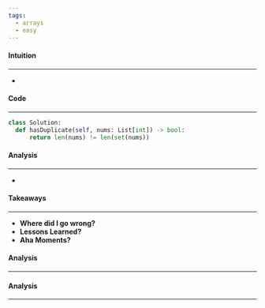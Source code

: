 ```yaml
---
tags:
  - arrays
  - easy
---
```



#### Intuition
---
- 

#### Code
---

```python
class Solution:
  def hasDuplicate(self, nums: List[int]) -> bool:
      return len(nums) != len(set(nums))
```

#### Analysis
---
- 

#### Takeaways
---
- **Where did I go wrong?**
- **Lessons Learned?**
- **Aha Moments?**

#### Analysis
---

#### Analysis
---
